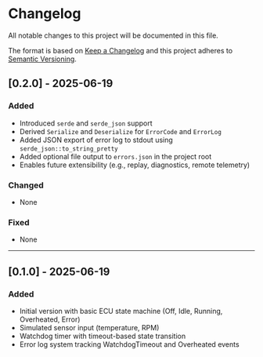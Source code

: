 # Changelog

All notable changes to this project will be documented in this file.

The format is based on [Keep a Changelog](https://keepachangelog.com/zh-TW/1.0.0/)
and this project adheres to [Semantic Versioning](https://semver.org/spec/v2.0.0.html).

## [0.2.0] - 2025-06-19

### Added

- Introduced `serde` and `serde_json` support
- Derived `Serialize` and `Deserialize` for `ErrorCode` and `ErrorLog`
- Added JSON export of error log to stdout using `serde_json::to_string_pretty`
- Added optional file output to `errors.json` in the project root
- Enables future extensibility (e.g., replay, diagnostics, remote telemetry)

### Changed

- None

### Fixed

- None

---

## [0.1.0] - 2025-06-19

### Added

- Initial version with basic ECU state machine (Off, Idle, Running, Overheated, Error)
- Simulated sensor input (temperature, RPM)
- Watchdog timer with timeout-based state transition
- Error log system tracking WatchdogTimeout and Overheated events
